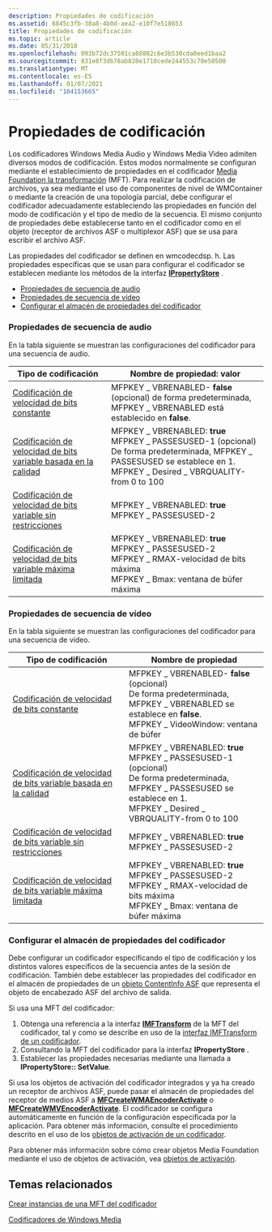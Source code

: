 ```yaml
---
description: Propiedades de codificación
ms.assetid: 6845c3fb-38a8-4b0d-aea2-e10f7e518653
title: Propiedades de codificación
ms.topic: article
ms.date: 05/31/2018
ms.openlocfilehash: 093b72dc37501ca88882c6e3b530cda0eed1baa2
ms.sourcegitcommit: 831e8f3db78ab820e1710cede244553c70e50500
ms.translationtype: MT
ms.contentlocale: es-ES
ms.lasthandoff: 01/07/2021
ms.locfileid: "104153665"
---
```

# <a name="encoding-properties"></a>Propiedades de codificación

Los codificadores Windows Media Audio y Windows Media Video admiten diversos modos de codificación. Estos modos normalmente se configuran mediante el establecimiento de propiedades en el codificador [Media Foundation la transformación](media-foundation-transforms.md) (MFT). Para realizar la codificación de archivos, ya sea mediante el uso de componentes de nivel de WMContainer o mediante la creación de una topología parcial, debe configurar el codificador adecuadamente estableciendo las propiedades en función del modo de codificación y el tipo de medio de la secuencia. El mismo conjunto de propiedades debe establecerse tanto en el codificador como en el objeto (receptor de archivos ASF o multiplexor ASF) que se usa para escribir el archivo ASF.

Las propiedades del codificador se definen en wmcodecdsp. h. Las propiedades específicas que se usan para configurar el codificador se establecen mediante los métodos de la interfaz [**IPropertyStore**](/windows/win32/api/propsys/nn-propsys-ipropertystore) .

-   [Propiedades de secuencia de audio](#audio-stream-properties)
-   [Propiedades de secuencia de vídeo](#video-stream-properties)
-   [Configurar el almacén de propiedades del codificador](#configuring-the-encoders-property-store)

### <a name="audio-stream-properties"></a>Propiedades de secuencia de audio

En la tabla siguiente se muestran las configuraciones del codificador para una secuencia de audio.



| Tipo de codificación                                                                                        | Nombre de propiedad: valor                                                                                                                                                                               |
|------------------------------------------------------------------------------------------------------|-----------------------------------------------------------------------------------------------------------------------------------------------------------------------------------------------------|
| [Codificación de velocidad de bits constante](constant-bit-rate-encoding.md)                                         | MFPKEY \_ VBRENABLED- **false** (opcional) de forma predeterminada, MFPKEY \_ VBRENABLED está establecido en **false**.<br/>                                                                                             |
| [Codificación de velocidad de bits variable basada en la calidad](quality-based-variable-bit-rate--vbr--encoding.md)       | MFPKEY \_ VBRENABLED: **true**<br/> MFPKEY \_ PASSESUSED-1 (opcional)<br/> De forma predeterminada, MFPKEY \_ PASSESUSED se establece en 1.<br/> MFPKEY \_ Desired \_ VBRQUALITY-from 0 to 100<br/> |
| [Codificación de velocidad de bits variable sin restricciones](unconstrained-variable-bit-rate--vbr--encoding.md)       | MFPKEY \_ VBRENABLED: **true**<br/> MFPKEY \_ PASSESUSED-2<br/>                                                                                                                          |
| [Codificación de velocidad de bits variable máxima limitada](peak-constrained-variable-bit-rate--vbr--encoding.md) | MFPKEY \_ VBRENABLED: **true**<br/> MFPKEY \_ PASSESUSED-2<br/> MFPKEY \_ RMAX-velocidad de bits máxima<br/> MFPKEY \_ Bmax: ventana de búfer máxima<br/>                               |



 

### <a name="video-stream-properties"></a>Propiedades de secuencia de vídeo

En la tabla siguiente se muestran las configuraciones del codificador para una secuencia de vídeo.



| Tipo de codificación                                                                                        | Nombre de propiedad                                                                                                                                                                                       |
|------------------------------------------------------------------------------------------------------|-----------------------------------------------------------------------------------------------------------------------------------------------------------------------------------------------------|
| [Codificación de velocidad de bits constante](constant-bit-rate-encoding.md)                                         | MFPKEY \_ VBRENABLED- **false** (opcional)<br/> De forma predeterminada, MFPKEY \_ VBRENABLED se establece en **false**.<br/> MFPKEY \_ VideoWindow: ventana de búfer<br/>                                  |
| [Codificación de velocidad de bits variable basada en la calidad](quality-based-variable-bit-rate--vbr--encoding.md)       | MFPKEY \_ VBRENABLED: **true**<br/> MFPKEY \_ PASSESUSED-1 (opcional)<br/> De forma predeterminada, MFPKEY \_ PASSESUSED se establece en 1.<br/> MFPKEY \_ Desired \_ VBRQUALITY-from 0 to 100<br/> |
| [Codificación de velocidad de bits variable sin restricciones](unconstrained-variable-bit-rate--vbr--encoding.md)       | MFPKEY \_ VBRENABLED: **true**<br/> MFPKEY \_ PASSESUSED-2<br/>                                                                                                                          |
| [Codificación de velocidad de bits variable máxima limitada](peak-constrained-variable-bit-rate--vbr--encoding.md) | MFPKEY \_ VBRENABLED: **true**<br/> MFPKEY \_ PASSESUSED-2<br/> MFPKEY \_ RMAX-velocidad de bits máxima<br/> MFPKEY \_ Bmax: ventana de búfer máxima<br/>                               |



 

### <a name="configuring-the-encoders-property-store"></a>Configurar el almacén de propiedades del codificador

Debe configurar un codificador especificando el tipo de codificación y los distintos valores específicos de la secuencia antes de la sesión de codificación. También debe establecer las propiedades del codificador en el almacén de propiedades de un [objeto ContentInfo ASF](asf-contentinfo-object.md) que representa el objeto de encabezado ASF del archivo de salida.

Si usa una MFT del codificador:

1.  Obtenga una referencia a la interfaz [**IMFTransform**](/windows/desktop/api/mftransform/nn-mftransform-imftransform) de la MFT del codificador, tal y como se describe en uso de la [interfaz IMFTransform de un codificador](using-an-encoder-s-imftransform--interface.md).
2.  Consultando la MFT del codificador para la interfaz **IPropertyStore** .
3.  Establecer las propiedades necesarias mediante una llamada a **IPropertyStore:: SetValue**.

Si usa los objetos de activación del codificador integrados y ya ha creado un receptor de archivos ASF, puede pasar el almacén de propiedades del receptor de medios ASF a [**MFCreateWMAEncoderActivate**](/windows/desktop/api/wmcontainer/nf-wmcontainer-mfcreatewmaencoderactivate) o [**MFCreateWMVEncoderActivate**](/windows/desktop/api/wmcontainer/nf-wmcontainer-mfcreatewmvencoderactivate). El codificador se configura automáticamente en función de la configuración especificada por la aplicación. Para obtener más información, consulte el procedimiento descrito en el uso de los [objetos de activación de un codificador](using-an-encoder-s-activation-objects.md).

Para obtener más información sobre cómo crear objetos Media Foundation mediante el uso de objetos de activación, vea [objetos de activación](activation-objects.md).

## <a name="related-topics"></a>Temas relacionados

<dl> <dt>

[Crear instancias de una MFT del codificador](instantiating-the-encoder-mft.md)
</dt> <dt>

[Codificadores de Windows Media](windows-media-encoders.md)
</dt> </dl>

 

 
